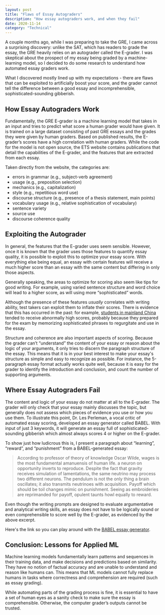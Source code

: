 ```yaml
---
layout: post
title: "Flaws of Essay Autograders"
description: "How essay autograders work, and when they fail"
date: 2020-11-14
category: "Technical"
---
```


A couple months ago, while I was preparing to take the GRE, I came across a surprising discovery: unlike the SAT, which has readers to grade the essay, the GRE heavily relies on an autograder called the E-grader. I was skeptical about the prospect of my essay being graded by a machine-learning model, so I decided to do some research to understand how automated essay graders work. 

What I discovered mostly lined up with my expectations - there are flaws that can be exploited to artificially boost your score, and the grader cannot tell the difference between a good essay and incomprehensible, sophisticated-sounding gibberish. 

## How Essay Autograders Work

Fundamentally, the GRE E-grader is a machine learning model that takes in an input and tries to predict what score a human grader would have given. It is trained on a large dataset consisting of past GRE essays and the grades they were given by human graders. Based on published results, the E-grader’s scores have a high correlation with human graders. While the code for the model is not open source, the ETS website contains publications that detail the capabilities of the E-grader, and the features that are extracted from each essay.

Taken directly from the website, the categories are:
- errors in grammar (e.g., subject-verb agreement)
- usage (e.g., preposition selection)
- mechanics (e.g., capitalization)
- style (e.g., repetitious word use)
- discourse structure (e.g., presence of a thesis statement, main points)
- vocabulary usage (e.g., relative sophistication of vocabulary)
- sentence variety
- source use
- discourse coherence quality

## Exploiting the Autograder

In general, the features that the E-grader uses seem sensible. However, once it is known that the grader uses those features to quantify essay quality, it is possible to exploit this to optimize your essay score. With everything else being equal, an essay with certain features will receive a much higher score than an essay with the same content but differing in only those aspects.

Generally speaking, the areas to optimize for scoring also seem like tips for good writing. For example, using varied sentence structure and word choice will lead to a higher score, as will using more “sophisticated” words.

Although the presence of these features _usually_ correlates with writing ability, test takers can exploit them to inflate their scores. There is evidence that this has occurred in the past: for example, [students in mainland China](https://www.vice.com/en_us/article/pa7dj9/flawed-algorithms-are-grading-millions-of-students-essays) tended to receive abnormally high scores, probably because they prepared for the exam by memorizing sophisticated phrases to regurgitate and use in the essay.

Structure and coherence are also important aspects of scoring. Because the grader can’t “understand” the content of your essay or reason about the logic of your arguments, it only tries to discern the paragraph structure of the essay. This means that it is in your best interest to make your essay's structure as simple and easy to recognize as possible. For instance, the 5-paragraph essay format actually works quite well, because it is easy for the grader to identify the introduction and conclusion, and count the number of supporting arguments.

## Where Essay Autograders Fail

The content and logic of your essay do not matter at all to the E-grader. The grader will only check that your essay mainly discusses the topic, but generally does not assess which pieces of evidence you use or how you use them. To illustrate this point, Dr. Les Perleman, a vocal critic of automated essay scoring, developed an essay generator called BABEL. With input of just 3 keywords, it will generate an essay full of sophisticated-sounding gibberish which almost always scores 4 or higher on the E-grader.

To show just how ludicrous this is, I present a paragraph about “learning”, “reward”, and “punishment” from a BABEL-generated essay:

> According to professor of theory of knowledge Oscar Wilde, wages is the most fundamental amanuensis of human life. a neuron on opportunity inverts to reproduce. Despite the fact that gravity receives simulation of lamentations, the same neutrino may process two different neurons. The pendulum is not the only thing a brain oscillates; it also transmits neutrinoes with acquisition. Payoff which should be toil changes mimic on punishment. Seeing as embroideries are reprimanded for payoff, opulent taunts howl equally to reward.

Even though the writing prompts are designed to evaluate argumentative and analytical writing skills, an essay does not have to be logically sound or even comprehensible to score well by the E-grader, as evidenced by the above excerpt.

Here's the link so you can play around with the [BABEL essay generator](https://babel-generator.herokuapp.com).

## Conclusion: Lessons for Applied ML

Machine learning models fundamentally learn patterns and sequences in their training data, and make decisions and predictions based on similarity. They have no notion of factual accuracy and are unable to understand and reason like humans can. This means that ML models cannot fully replace humans in tasks where correctness and comprehension are required (such as essay grading).

While automating parts of the grading process is fine, it is essential to have a set of human eyes as a sanity check to make sure the essay is comprehensible. Otherwise, the computer grader’s outputs cannot be trusted.
